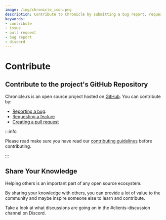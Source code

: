 ```yaml
---
image: /img/chronicle_icon.png
description: Contribute to Chronicle by submitting a bug report, requesting a feature, creating a pull request or sharing your knowledge.
keywords:
- contribute
- issue
- pull request
- bug report
- discord
--- 
```


# Contribute

## Contribute to the project's GitHub Repository

Chronicle.rs is an open source project hosted on [GitHub](https://github.com/iotaledger/chronicle.rs).
You can contribute by:

* [Reporting a bug](https://github.com/iotaledger/chronicle.rs/issues/new?assignees=&labels=bug&template=bug_report.md&title=).
* [Requesting a feature](https://github.com/iotaledger/chronicle.rs/issues/new?assignees=&labels=enhancement&template=enhancement.md&title=)
* [Creating a pull request](https://github.com/iotaledger/chronicle.rs/pulls)

:::info

Please read make sure you have read our [contributing guidelines](https://github.com/iotaledger/documentation/blob/develop/.github/CONTRIBUTING.md) before contributing.

:::

## Share Your Knowledge

Helping others is an important part of any open source ecosystem.

By sharing your knowledge with others, you can provide a lot of value to the community and maybe inspire someone else to learn and contribute.

Take a look at what discussions are going on in the #clients-discussion channel on Discord.